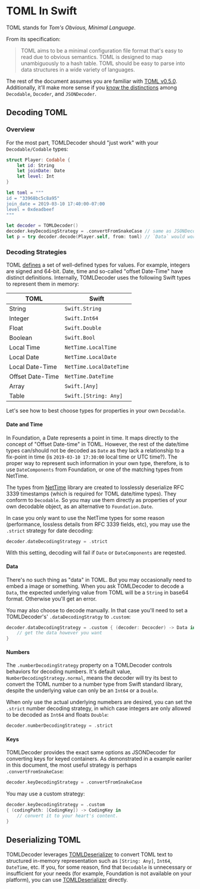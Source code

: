 # TOML In Swift

TOML stands for _Tom's Obvious, Minimal Language_.

From its specification:

> TOML aims to be a minimal configuration file format that's easy to read due to
> obvious semantics. TOML is designed to map unambiguously to a hash table. TOML
> should be easy to parse into data structures in a wide variety of languages.

The rest of the document assumes you are familiar with [TOML v0.5.0][0].
Additionally, it'll make more sense if you [know the distinctions][2] among
`Decodable`, `Docoder`, and `JSONDecoder`.

## Decoding TOML

### Overview

For the most part, TOMLDecoder should "just work" with your
`Decodable/Codable` types:

```swift
struct Player: Codable {
    let id: String
    let joinDate: Date
    let level: Int
}

let toml = """
id = "33968bc5c8a95"
join_date = 2019-03-10 17:40:00-07:00
level = 0xdeadbeef
"""

let decoder = TOMLDecoder()
decoder.keyDecodingStrategy = .convertFromSnakeCase // same as JSONDecoder
let p = try decoder.decode(Player.self, from: toml) // `Data` would work too
```

### Decoding Strategies

TOML [defines][0] a set of well-defined types for values. For example, integers
are signed and 64-bit. Date, time and so-called "offset Date-Time" have distinct
definitions. Internally, TOMLDecoder uses the following Swift types to represent
them in memory:

| TOML             | Swift                   |
| -                | -                       |
| String           | `Swift.String`          |
| Integer          | `Swift.Int64`           |
| Float            | `Swift.Double`          |
| Boolean          | `Swift.Bool`            |
| Local Time       | `NetTime.LocalTime`     |
| Local Date       | `NetTime.LocalDate`     |
| Local Date-Time  | `NetTime.LocalDateTime` |
| Offset Date-Time | `NetTime.DateTime`      |
| Array            | `Swift.[Any]`           |
| Table            | `Swift.[String: Any]`   |

Let's see how to best choose types for properties in your own `Decodable`.

#### Date and Time

In Foundation, a Date represents a point in time. It maps directly to the
concept of "Offset Date-time" in TOML. However, the rest of the date/time types
can/should not be decoded as `Date` as they lack a relationship to a fix-point
in time (is `2019-03-10 17:30:00` local time or UTC time?). The proper way to
represent such information in your own type, therefore, is to use
`DateComponents` from Foundation, or one of the matching types from NetTime.

The types from [NetTime][1] library are created to losslessly deserialize RFC
3339 timestamps (which is required for TOML date/time types). They conform to
`Decodable`. So you may use them directly as properties of your own decodable
object, as an alternative to `Foundation.Date`.

In case you only want to use the NetTime types for some reason (performance,
lossless details from RFC 3339 fields, etc), you may use the `.strict` strategy
for date decoding:

```swift
decoder.dateDecodingStrategy = .strict
```

With this setting, decoding will fail if `Date` or `DateComponents` are
reqested.

#### Data

There's no such thing as "data" in TOML. But you may occasionally need to embed
a image or something. When you ask TOMLDecoder to decode a `Data`, the expected
underlying value from TOML will be a `String` in base64 format.  Otherwise
you'll get an error.

You may also choose to decode manually. In that case you'll need to set
a TOMLDecoder's' `.dataDecodingStratgy` to `.custom`:

```swift
decoder.dataDecodingStrategy = .custom { (decoder: Decocder) -> Data in
    // get the data however you want
}
```

#### Numbers

The `.numberDecodingStrategy` property on a TOMLDecoder controls behaviors for
decoding numbers. It's default value, `NumberDecodingStrategy.normal`, means the
decoder will try its best to convert the TOML number to a number type from Swift
standard library, despite the underlying value can only be an `Int64` or
a `Double`.

When only use the actual underlying numebers are desired, you can set the
`.strict` number decoding strategy, in which case integers are only allowed to
be decoded as `Int64` and floats `Double`:

```swift
decoder.numberDecodingStrategy = .strict
```

#### Keys

TOMLDecoder provides the exact same options as JSONDecoder for converting keys
for keyed containers. As demonstrated in a example eariler in this document, the
most useful strategy is perhaps `.convertFromSnakeCase`:

```swift
decoder.keyDecodingStrategy = .convertFromSnakeCase
```

You may use a custom strategy:
```swift
decoder.keyDecodingStrategy = .custom
{ (codingPath: [CodingKey]) -> CodingKey in
    // convert it to your heart's content.
}
```

## Deserializing TOML

TOMLDecoder leverages [TOMLDeserializer][3] to convert TOML text to structured
in-memory representation such as `[String: Any]`, `Int64`, `DateTime`, etc. If
you, for some reason, find that `Decodable` is unnecessary or insufficient for
your needs (for example, Foundation is not available on your platform), you can
use [TOMLDeserializer][3] directly.

[0]: https://github.com/toml-lang/toml/blob/master/versions/en/toml-v0.5.0.md
[1]: https://github.com/dduan/NetTime
[2]: AboutJSONDecoder.md
[3]: https://github.com/dduan/TOMLDeserializer
